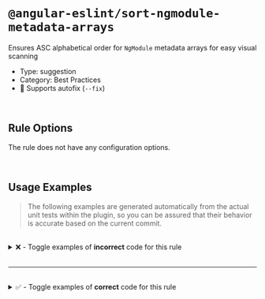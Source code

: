 <!--

  DO NOT EDIT.

  This markdown file was autogenerated using a mixture of the following files as the source of truth for its data:
  - ../../src/rules/sort-ngmodule-metadata-arrays.ts
  - ../../tests/rules/sort-ngmodule-metadata-arrays/cases.ts

  In order to update this file, it is therefore those files which need to be updated, as well as potentially the generator script:
  - ../../../../tools/scripts/generate-rule-docs.ts

-->

<br>

# `@angular-eslint/sort-ngmodule-metadata-arrays`

Ensures ASC alphabetical order for `NgModule` metadata arrays for easy visual scanning

- Type: suggestion
- Category: Best Practices
- 🔧 Supports autofix (`--fix`)

<br>

## Rule Options

The rule does not have any configuration options.

<br>

## Usage Examples

> The following examples are generated automatically from the actual unit tests within the plugin, so you can be assured that their behavior is accurate based on the current commit.

<br>

<details>
<summary>❌ - Toggle examples of <strong>incorrect</strong> code for this rule</summary>

<br>

#### Default Config

```json
{
  "rules": {
    "@angular-eslint/sort-ngmodule-metadata-arrays": [
      "error"
    ]
  }
}
```

<br>

#### ❌ Invalid Code

```ts
@NgModule({
  imports: [aModule, bModule, DModule, cModule]
                                       ~~~~~~~
})
class Test {}
```

<br>

---

<br>

#### Default Config

```json
{
  "rules": {
    "@angular-eslint/sort-ngmodule-metadata-arrays": [
      "error"
    ]
  }
}
```

<br>

#### ❌ Invalid Code

```ts
@NgModule({
  'declarations': [
    AComponent,
    cPipe,
    bDirective,
    ~~~~~~~~~~
    DComponent,
  ],
})
class Test {}
```

<br>

---

<br>

#### Default Config

```json
{
  "rules": {
    "@angular-eslint/sort-ngmodule-metadata-arrays": [
      "error"
    ]
  }
}
```

<br>

#### ❌ Invalid Code

```ts
@NgModule({
  ['exports']: [
    AComponent,
    cPipe,
    bDirective,
    ~~~~~~~~~~
    DComponent,
  ],
})
class Test {}
```

<br>

---

<br>

#### Default Config

```json
{
  "rules": {
    "@angular-eslint/sort-ngmodule-metadata-arrays": [
      "error"
    ]
  }
}
```

<br>

#### ❌ Invalid Code

```ts
@NgModule({
  [`bootstrap`]: [
    AppModule2,
    AppModule3,
    AppModule1,
    ~~~~~~~~~~
  ]
})
class Test {}
```

<br>

---

<br>

#### Default Config

```json
{
  "rules": {
    "@angular-eslint/sort-ngmodule-metadata-arrays": [
      "error"
    ]
  }
}
```

<br>

#### ❌ Invalid Code

```ts
@NgModule({
  schemas: [
    A_SCHEMA,
    C_SCHEMA,
    B_SCHEMA,
    ~~~~~~~~
  ]
})
class Test {}
```

<br>

---

<br>

#### Default Config

```json
{
  "rules": {
    "@angular-eslint/sort-ngmodule-metadata-arrays": [
      "error"
    ]
  }
}
```

<br>

#### ❌ Invalid Code

```ts
@NgModule({
  providers: [
    AProvider,
    {
      provide: 'myprovider',
      useClass: MyProvider,
    },
    cProvider,
    bProvider,
    ~~~~~~~~~
    DProvider,
  ]
})
class Test {}
```

<br>

---

<br>

#### Default Config

```json
{
  "rules": {
    "@angular-eslint/sort-ngmodule-metadata-arrays": [
      "error"
    ]
  }
}
```

<br>

#### ❌ Invalid Code

```ts
@NgModule({
  bootstrap,
  declarations: declarations,
  providers: providers(),
  schemas: [],
  [imports]: [
    aModule,
    bModule,
    DModule,
    cModule,
    ~~~~~~~
  ],
})
class Test {}
```

</details>

<br>

---

<br>

<details>
<summary>✅ - Toggle examples of <strong>correct</strong> code for this rule</summary>

<br>

#### Default Config

```json
{
  "rules": {
    "@angular-eslint/sort-ngmodule-metadata-arrays": [
      "error"
    ]
  }
}
```

<br>

#### ✅ Valid Code

```ts
class Test {}
```

<br>

---

<br>

#### Default Config

```json
{
  "rules": {
    "@angular-eslint/sort-ngmodule-metadata-arrays": [
      "error"
    ]
  }
}
```

<br>

#### ✅ Valid Code

```ts
@NgModule()
class Test {}
```

<br>

---

<br>

#### Default Config

```json
{
  "rules": {
    "@angular-eslint/sort-ngmodule-metadata-arrays": [
      "error"
    ]
  }
}
```

<br>

#### ✅ Valid Code

```ts
@NgModule({})
class Test {}
```

<br>

---

<br>

#### Default Config

```json
{
  "rules": {
    "@angular-eslint/sort-ngmodule-metadata-arrays": [
      "error"
    ]
  }
}
```

<br>

#### ✅ Valid Code

```ts
const options = {};
@NgModule(options)
class Test {}
```

<br>

---

<br>

#### Default Config

```json
{
  "rules": {
    "@angular-eslint/sort-ngmodule-metadata-arrays": [
      "error"
    ]
  }
}
```

<br>

#### ✅ Valid Code

```ts
@NgModule({
  bootstrap: [
    AppModule1,
    AppModule2,
    AppModule3,
  ],
  'declarations': [
    AComponent,
    bDirective,
    cPipe,
    DComponent,
    VariableComponent,
  ],
  ['imports']: [
    _foo,
    AModule,
    bModule,
    cModule,
    DModule,
  ],
  [`providers`]: [
    AProvider,
    {
      provide: 'myprovider',
      useClass: MyProvider,
    },
    bProvider,
    cProvider,
    DProvider,
  ],
})
class Test {}
```

<br>

---

<br>

#### Default Config

```json
{
  "rules": {
    "@angular-eslint/sort-ngmodule-metadata-arrays": [
      "error"
    ]
  }
}
```

<br>

#### ✅ Valid Code

```ts
@Component({
  providers: [
    DeclarationD,
    DeclarationA,
  ]
})
class Test {}
```

</details>

<br>
